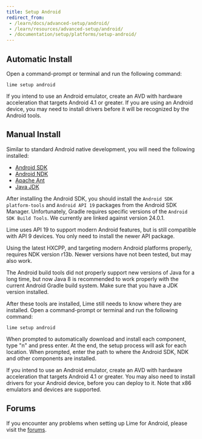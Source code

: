 ```yaml
---
title: Setup Android
redirect_from:
 - /learn/docs/advanced-setup/android/
 - /learn/resources/advanced-setup/android/
 - /documentation/setup/platforms/setup-android/
---
```


## Automatic Install

Open a command-prompt or terminal and run the following command:

    lime setup android

If you intend to use an Android emulator, create an AVD with hardware acceleration that targets Android 4.1 or greater. If you are using an Android device, you may need to install drivers before it will be recognized by the Android tools.

## Manual Install

Similar to standard Android native development, you will need the following installed:

 * [Android SDK](http://developer.android.com/sdk/index.html)
 * [Android NDK](http://developer.android.com/tools/sdk/ndk/index.html)
 * [Apache Ant](http://ant.apache.org/bindownload.cgi)
 * [Java JDK](http://www.oracle.com/technetwork/java/javasebusiness/downloads/java-archive-downloads-javase6-419409.html#jdk-6u45-oth-JPR)

After installing the Android SDK, you should install the `Android SDK platform-tools` and `Android API 19` packages from the Android SDK Manager. Unfortunately, Gradle requires specific versions of the `Android SDK Build Tools`. We currently are linked against version 24.0.1.

Lime uses API 19 to support modern Android features, but is still compatible with API 9 devices. You only need to install the newer API package.

Using the latest HXCPP, and targeting modern Android platforms properly, requires NDK version r13b. Newer versions have not been tested, but may also work.

The Android build tools did not properly support new versions of Java for a long time, but now Java 8 is recommended to work properly with the current Android Gradle build system. Make sure that you have a JDK version installed.

After these tools are installed, Lime still needs to know where they are installed. Open a command-prompt or terminal and run the following command:

    lime setup android

When prompted to automatically download and install each component, type "n" and press enter. At the end, the setup process will ask for each location. When prompted, enter the path to where the Android SDK, NDK and other components are installed.

If you intend to use an Android emulator, create an AVD with hardware acceleration that targets Android 4.1 or greater. You may also need to install drivers for your Android device, before you can deploy to it. Note that x86 emulators and devices are supported.

## Forums

If you encounter any problems when setting up Lime for Android, please visit the [forums](http://community.openfl.org/c/help).
